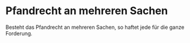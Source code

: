 # Pfandrecht an mehreren Sachen

Besteht das Pfandrecht an mehreren Sachen, so haftet jede für die ganze Forderung. 

